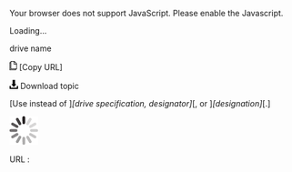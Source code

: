 Your browser does not support JavaScript. Please enable the Javascript.

Loading...

drive name

![Copy URL](drive-name_files/Copy.png) [Copy URL]

![Download](drive-name_files/Download.png)
Download topic

[Use instead of ]*[drive specification, designator]*[, or ]*[designation]*[.]

![In progress](drive-name_files/activity-large.gif)

URL :


